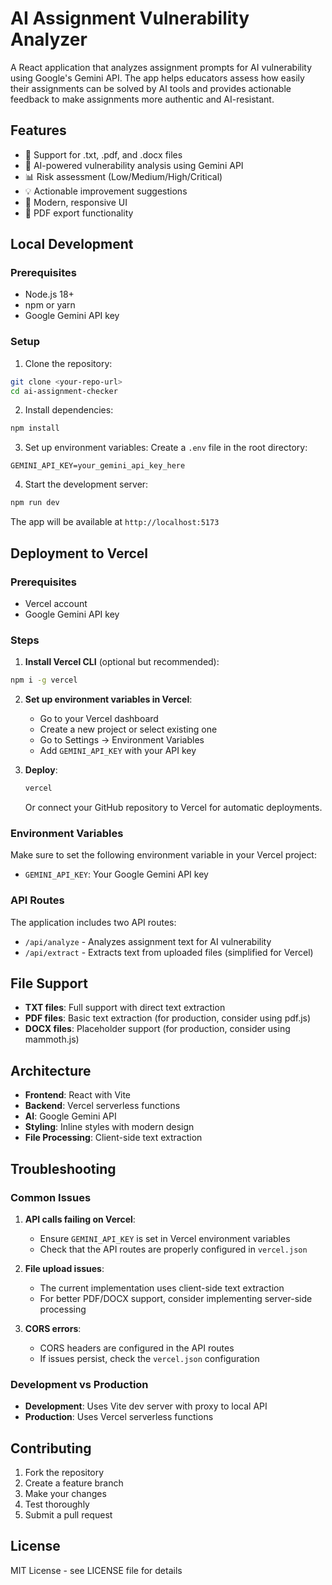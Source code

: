 # AI Assignment Vulnerability Analyzer

A React application that analyzes assignment prompts for AI vulnerability using Google's Gemini API. The app helps educators assess how easily their assignments can be solved by AI tools and provides actionable feedback to make assignments more authentic and AI-resistant.

## Features

- 📄 Support for .txt, .pdf, and .docx files
- 🧠 AI-powered vulnerability analysis using Gemini API
- 📊 Risk assessment (Low/Medium/High/Critical)
- 💡 Actionable improvement suggestions
- 📱 Modern, responsive UI
- 📄 PDF export functionality

## Local Development

### Prerequisites

- Node.js 18+ 
- npm or yarn
- Google Gemini API key

### Setup

1. Clone the repository:
```bash
git clone <your-repo-url>
cd ai-assignment-checker
```

2. Install dependencies:
```bash
npm install
```

3. Set up environment variables:
Create a `.env` file in the root directory:
```env
GEMINI_API_KEY=your_gemini_api_key_here
```

4. Start the development server:
```bash
npm run dev
```

The app will be available at `http://localhost:5173`

## Deployment to Vercel

### Prerequisites

- Vercel account
- Google Gemini API key

### Steps

1. **Install Vercel CLI** (optional but recommended):
```bash
npm i -g vercel
```

2. **Set up environment variables in Vercel**:
   - Go to your Vercel dashboard
   - Create a new project or select existing one
   - Go to Settings → Environment Variables
   - Add `GEMINI_API_KEY` with your API key

3. **Deploy**:
   ```bash
   vercel
   ```
   
   Or connect your GitHub repository to Vercel for automatic deployments.

### Environment Variables

Make sure to set the following environment variable in your Vercel project:

- `GEMINI_API_KEY`: Your Google Gemini API key

### API Routes

The application includes two API routes:

- `/api/analyze` - Analyzes assignment text for AI vulnerability
- `/api/extract` - Extracts text from uploaded files (simplified for Vercel)

## File Support

- **TXT files**: Full support with direct text extraction
- **PDF files**: Basic text extraction (for production, consider using pdf.js)
- **DOCX files**: Placeholder support (for production, consider using mammoth.js)

## Architecture

- **Frontend**: React with Vite
- **Backend**: Vercel serverless functions
- **AI**: Google Gemini API
- **Styling**: Inline styles with modern design
- **File Processing**: Client-side text extraction

## Troubleshooting

### Common Issues

1. **API calls failing on Vercel**:
   - Ensure `GEMINI_API_KEY` is set in Vercel environment variables
   - Check that the API routes are properly configured in `vercel.json`

2. **File upload issues**:
   - The current implementation uses client-side text extraction
   - For better PDF/DOCX support, consider implementing server-side processing

3. **CORS errors**:
   - CORS headers are configured in the API routes
   - If issues persist, check the `vercel.json` configuration

### Development vs Production

- **Development**: Uses Vite dev server with proxy to local API
- **Production**: Uses Vercel serverless functions

## Contributing

1. Fork the repository
2. Create a feature branch
3. Make your changes
4. Test thoroughly
5. Submit a pull request

## License

MIT License - see LICENSE file for details
